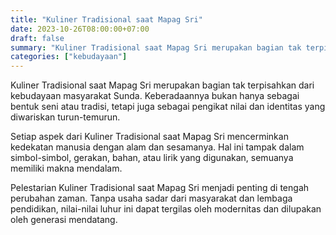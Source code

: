 ```yaml
---
title: "Kuliner Tradisional saat Mapag Sri"
date: 2023-10-26T08:00:00+07:00
draft: false
summary: "Kuliner Tradisional saat Mapag Sri merupakan bagian tak terpisahkan dari kebudayaan masyarakat Sunda. Keberadaannya bukan hanya sebagai bentuk seni at"
categories: ["kebudayaan"]
---
```


Kuliner Tradisional saat Mapag Sri merupakan bagian tak terpisahkan dari kebudayaan masyarakat Sunda. Keberadaannya bukan hanya sebagai bentuk seni atau tradisi, tetapi juga sebagai pengikat nilai dan identitas yang diwariskan turun-temurun.

Setiap aspek dari Kuliner Tradisional saat Mapag Sri mencerminkan kedekatan manusia dengan alam dan sesamanya. Hal ini tampak dalam simbol-simbol, gerakan, bahan, atau lirik yang digunakan, semuanya memiliki makna mendalam.

Pelestarian Kuliner Tradisional saat Mapag Sri menjadi penting di tengah perubahan zaman. Tanpa usaha sadar dari masyarakat dan lembaga pendidikan, nilai-nilai luhur ini dapat tergilas oleh modernitas dan dilupakan oleh generasi mendatang.
